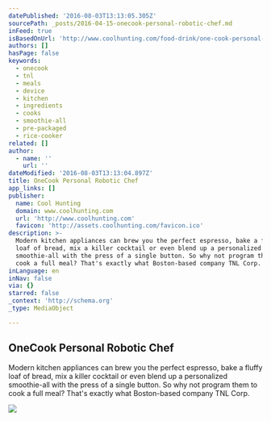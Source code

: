 ```yaml
---
datePublished: '2016-08-03T13:13:05.305Z'
sourcePath: _posts/2016-04-15-onecook-personal-robotic-chef.md
inFeed: true
isBasedOnUrl: 'http://www.coolhunting.com/food-drink/one-cook-personal-robotic-chef'
authors: []
hasPage: false
keywords:
  - onecook
  - tnl
  - meals
  - device
  - kitchen
  - ingredients
  - cooks
  - smoothie-all
  - pre-packaged
  - rice-cooker
related: []
author:
  - name: ''
    url: ''
dateModified: '2016-08-03T13:13:04.897Z'
title: OneCook Personal Robotic Chef
app_links: []
publisher:
  name: Cool Hunting
  domain: www.coolhunting.com
  url: 'http://www.coolhunting.com'
  favicon: 'http://assets.coolhunting.com/favicon.ico'
description: >-
  Modern kitchen appliances can brew you the perfect espresso, bake a fluffy
  loaf of bread, mix a killer cocktail or even blend up a personalized
  smoothie-all with the press of a single button. So why not program them to
  cook a full meal? That's exactly what Boston-based company TNL Corp.
inLanguage: en
inNav: false
via: {}
starred: false
_context: 'http://schema.org'
_type: MediaObject

---
```

<article style=""><h1>OneCook Personal Robotic Chef</h1><p>Modern kitchen appliances can brew you the perfect espresso, bake a fluffy loaf of bread, mix a killer cocktail or even blend up a personalized smoothie-all with the press of a single button. So why not program them to cook a full meal? That's exactly what Boston-based company TNL Corp.</p><img src="https://s3-us-west-2.amazonaws.com/the-grid-img/p/adf61e992385ffbdfd2ff8df42f59c6a65ef9513.jpg" /></article>